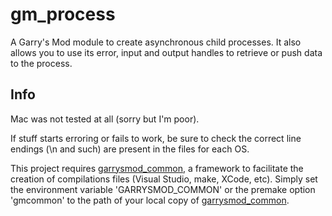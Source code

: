 # gm_process

A Garry's Mod module to create asynchronous child processes. It also allows you to use its error, input and output handles to retrieve or push data to the process.

## Info

Mac was not tested at all (sorry but I'm poor).

If stuff starts erroring or fails to work, be sure to check the correct line endings (\n and such) are present in the files for each OS.

This project requires [garrysmod_common][1], a framework to facilitate the creation of compilations files (Visual Studio, make, XCode, etc). Simply set the environment variable 'GARRYSMOD_COMMON' or the premake option 'gmcommon' to the path of your local copy of [garrysmod_common][1].


  [1]: https://bitbucket.org/danielga/garrysmod_common